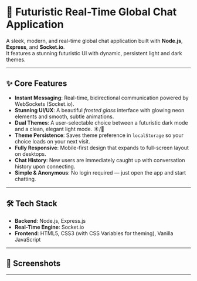 # 🚀 Futuristic Real-Time Global Chat Application

A sleek, modern, and real-time global chat application built with **Node.js**, **Express**, and **Socket.io**.  
It features a stunning futuristic UI with dynamic, persistent light and dark themes.

---

## ✨ Core Features
- **Instant Messaging**: Real-time, bidirectional communication powered by WebSockets (Socket.io).
- **Stunning UI/UX**: A beautiful *frosted glass* interface with glowing neon elements and smooth, subtle animations.
- **Dual Themes**: A user-selectable choice between a futuristic dark mode and a clean, elegant light mode. ☀️/🌙
- **Theme Persistence**: Saves theme preference in `localStorage` so your choice loads on your next visit.
- **Fully Responsive**: Mobile-first design that expands to full-screen layout on desktops.
- **Chat History**: New users are immediately caught up with conversation history upon connecting.
- **Simple & Anonymous**: No login required — just open the app and start chatting.

---

## 🛠️ Tech Stack
- **Backend**: Node.js, Express.js  
- **Real-Time Engine**: Socket.io  
- **Frontend**: HTML5, CSS3 (with CSS Variables for theming), Vanilla JavaScript  

---

## 📸 Screenshots

---
